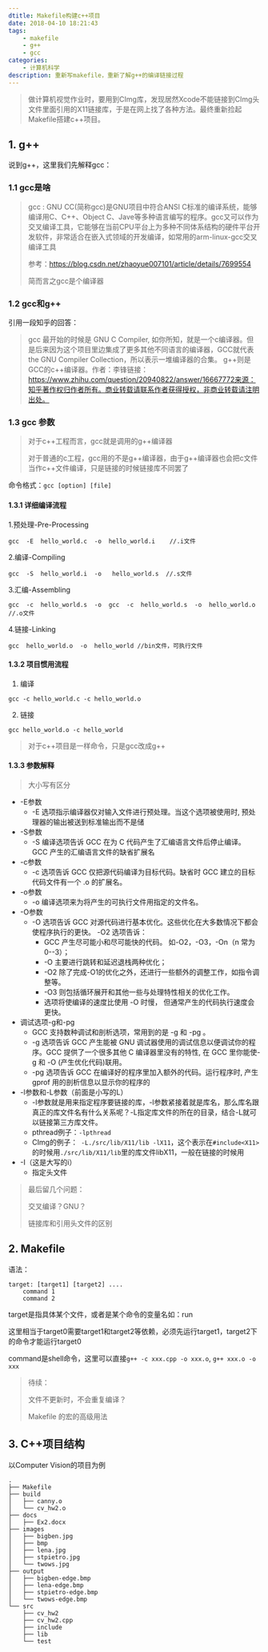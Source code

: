 ```yaml
---
dtitle: Makefile构建c++项目
date: 2018-04-10 18:21:43
tags:
    - makefile
    - g++
    - gcc
categories:
    - 计算机科学
description: 重新写makefile，重新了解g++的编译链接过程
---
```


> 做计算机视觉作业时，要用到CImg库，发现居然Xcode不能链接到CImg头文件里面引用的X11链接库，于是在网上找了各种方法。最终重新捡起Makefile搭建c++项目。

## 1. g++

说到g++，这里我们先解释gcc：

### 1.1 gcc是啥

> gcc : GNU CC(简称gcc)是GNU项目中符合ANSI C标准的编译系统，能够编译用C、C++、Object 
> C、Jave等多种语言编写的程序。gcc又可以作为交叉编译工具，它能够在当前CPU平台上为多种不同体系结构的硬件平台开发软件，非常适合在嵌入式领域的开发编译，如常用的arm-linux-gcc交叉编译工具
>
> 参考：https://blog.csdn.net/zhaoyue007101/article/details/7699554
>
> 简而言之gcc是个编译器

### 1.2 gcc和g++

引用一段知乎的回答：

> gcc 最开始的时候是 GNU C Compiler,  如你所知，就是一个c编译器。但是后来因为这个项目里边集成了更多其他不同语言的编译器，GCC就代表 the GNU Compiler Collection，所以表示一堆编译器的合集。 g++则是GCC的c++编译器。作者：李锋链接：https://www.zhihu.com/question/20940822/answer/16667772来源：知乎著作权归作者所有。商业转载请联系作者获得授权，非商业转载请注明出处。

### 1.3 gcc 参数

> 对于c++工程而言，gcc就是调用的g++编译器
>
> 对于普通的c工程，gcc用的不是g++编译器，由于g++编译器也会把c文件当作c++文件编译，只是链接的时候链接库不同罢了

命令格式：`gcc [option] [file]`

#### 1.3.1 详细编译流程

1.预处理-Pre-Processing

```
gcc  -E  hello_world.c  -o  hello_world.i    //.i文件
```

2.编译-Compiling

```
gcc  -S  hello_world.i  -o   hello_world.s  //.s文件
```

3.汇编-Assembling     

```
gcc  -c  hello_world.s  -o  gcc  -c  hello_world.s  -o  hello_world.o     //.o文件
```

4.链接-Linking          

```
gcc  hello_world.o  -o  hello_world //bin文件，可执行文件
```

#### 1.3.2 项目惯用流程

1. 编译

```
gcc -c hello_world.c -c hello_world.o
```

2. 链接

```
gcc hello_world.o -c hello_world
```

> 对于c++项目是一样命令，只是gcc改成g++

#### 1.3.3 参数解释

> 大小写有区分

- -E参数
  - -E 选项指示编译器仅对输入文件进行预处理。当这个选项被使用时, 预处理器的输出被送到标准输出而不是储
- -S参数
  - -S 编译选项告诉 GCC 在为 C 代码产生了汇编语言文件后停止编译。 GCC 产生的汇编语言文件的缺省扩展名
- -c参数
  - -c 选项告诉 GCC 仅把源代码编译为目标代码。缺省时 GCC 建立的目标代码文件有一个 .o 的扩展名。
- -o参数
  - -o 编译选项来为将产生的可执行文件用指定的文件名。
- -O参数
  - -O 选项告诉 GCC 对源代码进行基本优化。这些优化在大多数情况下都会使程序执行的更快。 -O2 选项告诉：
    - GCC 产生尽可能小和尽可能快的代码。 如-O2，-O3，-On（n 常为0--3）；
    - -O  主要进行跳转和延迟退栈两种优化；
    - -O2 除了完成-O1的优化之外，还进行一些额外的调整工作，如指令调整等。
    - -O3 则包括循环展开和其他一些与处理特性相关的优化工作。
    - 选项将使编译的速度比使用 -O 时慢， 但通常产生的代码执行速度会更快。
- 调试选项-g和-pg
  - GCC 支持数种调试和剖析选项，常用到的是 -g 和 -pg 。
  - -g 选项告诉 GCC 产生能被 GNU 调试器使用的调试信息以便调试你的程序。GCC 提供了一个很多其他 C 编译器里没有的特性, 在 GCC 里你能使-g 和 -O (产生优化代码)联用。
  - -pg 选项告诉 GCC 在编译好的程序里加入额外的代码。运行程序时, 产生 gprof 用的剖析信息以显示你的程序的
- -l参数和-L参数（前面是小写的L）
  -  -l参数就是用来指定程序要链接的库，-l参数紧接着就是库名，那么库名跟真正的库文件名有什么关系呢？-L指定库文件的所在的目录，结合-L就可以链接第三方库文件。
  - pthread例子：`-lpthread`
  - CImg的例子：` -L./src/lib/X11/lib -lX11`，这个表示在`#include<X11>`的时候用`./src/lib/X11/lib`里的库文件libX11，一般在链接的时候用
- -I（这是大写的i）
  - 指定头文件

> 最后留几个问题：
>
> 交叉编译？GNU？
>
> 链接库和引用头文件的区别

## 2. Makefile

语法：

```
target: [target1] [target2] ....
	command 1
	command 2
```

target是指具体某个文件，或者是某个命令的变量名如：run

这里相当于target0需要target1和target2等依赖，必须先运行target1，target2下的命令才能运行target0

command是shell命令，这里可以直接`g++ -c xxx.cpp -o xxx.o`, `g++ xxx.o -o xxx`

> 待续：
>
> 文件不更新时，不会重复编译？
>
> Makefile 的宏的高级用法

## 3. C++项目结构

以Computer Vision的项目为例

```
.
├── Makefile
├── build
│   ├── canny.o
│   └── cv_hw2.o
├── docs
│   ├── Ex2.docx
├── images
│   ├── bigben.jpg
│   ├── bmp
│   ├── lena.jpg
│   ├── stpietro.jpg
│   └── twows.jpg
├── output
│   ├── bigben-edge.bmp
│   ├── lena-edge.bmp
│   ├── stpietro-edge.bmp
│   └── twows-edge.bmp
└── src
    ├── cv_hw2
    ├── cv_hw2.cpp
    ├── include
    ├── lib
    └── test
```

